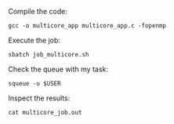 
Compile the code:
```shell
gcc -o multicore_app multicore_app.c -fopenmp
```

Execute the job:
```shell
sbatch job_multicore.sh
```

Check the queue with my task:
```shell
squeue -u $USER
```

Inspect the results:
```shell
cat multicore_job.out
```
